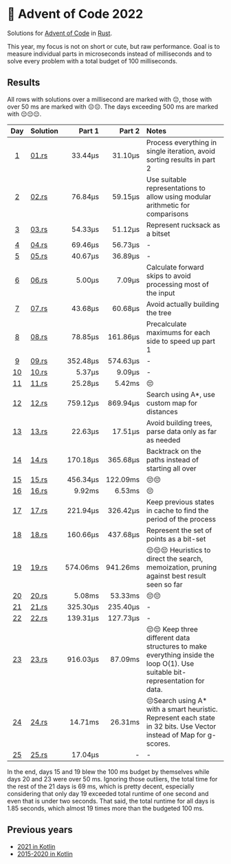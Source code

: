 # 🎄 Advent of Code 2022 

Solutions for [Advent of Code](https://adventofcode.com/) in [Rust](https://www.rust-lang.org/).

This year, my focus is not on short or cute, but raw performance. Goal is to measure
individual parts in microseconds instead of milliseconds and to solve every problem with
a total budget of 100 milliseconds.

## Results

All rows with solutions over a millisecond are marked with 😔, those with over 50 ms are marked with 😔😔. The days
exceeding 500 ms are marked with 😔😔😔.

|                    Day                     | Solution               |   Part 1 |   Part 2 | Notes                                                                                                                        |
|:------------------------------------------:|:-----------------------|---------:|---------:|:-----------------------------------------------------------------------------------------------------------------------------|
|  [1](https://adventofcode.com/2022/day/1)  | [01.rs](src/bin/01.rs) |  33.44µs |  31.10µs | Process everything in single iteration, avoid sorting results in part 2                                                      |
|  [2](https://adventofcode.com/2022/day/2)  | [02.rs](src/bin/02.rs) |  76.84µs |  59.15µs | Use suitable representations to allow using modular arithmetic for comparisons                                               |
|  [3](https://adventofcode.com/2022/day/3)  | [03.rs](src/bin/03.rs) |  54.33µs |  51.12µs | Represent rucksack as a bitset                                                                                               |
|  [4](https://adventofcode.com/2022/day/4)  | [04.rs](src/bin/04.rs) |  69.46µs |  56.73µs | -                                                                                                                            |
|  [5](https://adventofcode.com/2022/day/5)  | [05.rs](src/bin/05.rs) |  40.67µs |  36.89µs | -                                                                                                                            |
|  [6](https://adventofcode.com/2022/day/6)  | [06.rs](src/bin/06.rs) |   5.00µs |   7.09µs | Calculate forward skips to avoid processing most of the input                                                                |
|  [7](https://adventofcode.com/2022/day/7)  | [07.rs](src/bin/07.rs) |  43.68µs |  60.68µs | Avoid actually building the tree                                                                                             |
|  [8](https://adventofcode.com/2022/day/8)  | [08.rs](src/bin/08.rs) |  78.85µs | 161.86µs | Precalculate maximums for each side to speed up part 1                                                                       |
|  [9](https://adventofcode.com/2022/day/9)  | [09.rs](src/bin/09.rs) | 352.48µs | 574.63µs | -                                                                                                                            |
| [10](https://adventofcode.com/2022/day/10) | [10.rs](src/bin/10.rs) |   5.37µs |   9.09µs | -                                                                                                                            |
| [11](https://adventofcode.com/2022/day/11) | [11.rs](src/bin/11.rs) |  25.28µs |   5.42ms | 😔                                                                                                                           |
| [12](https://adventofcode.com/2022/day/12) | [12.rs](src/bin/12.rs) | 759.12µs | 869.94µs | Search using A*, use custom map for distances                                                                                |
| [13](https://adventofcode.com/2022/day/13) | [13.rs](src/bin/13.rs) |  22.63µs |  17.51µs | Avoid building trees, parse data only as far as needed                                                                       |
| [14](https://adventofcode.com/2022/day/14) | [14.rs](src/bin/14.rs) | 170.18µs | 365.68µs | Backtrack on the paths instead of starting all over                                                                          |
| [15](https://adventofcode.com/2022/day/15) | [15.rs](src/bin/15.rs) | 456.34µs | 122.09ms | 😔😔                                                                                                                         |
| [16](https://adventofcode.com/2022/day/16) | [16.rs](src/bin/16.rs) |   9.92ms |   6.53ms | 😔                                                                                                                           |
| [17](https://adventofcode.com/2022/day/17) | [17.rs](src/bin/17.rs) | 221.94µs | 326.42µs | Keep previous states in cache to find the period of the process                                                              |
| [18](https://adventofcode.com/2022/day/18) | [18.rs](src/bin/18.rs) | 160.66µs | 437.68µs | Represent the set of points as a bit-set                                                                                     |
| [19](https://adventofcode.com/2022/day/19) | [19.rs](src/bin/19.rs) | 574.06ms | 941.26ms | 😔😔😔 Heuristics to direct the search, memoization, pruning against best result seen so far                                 |
| [20](https://adventofcode.com/2022/day/20) | [20.rs](src/bin/20.rs) |   5.08ms |  53.33ms | 😔😔                                                                                                                         |
| [21](https://adventofcode.com/2022/day/21) | [21.rs](src/bin/21.rs) | 325.30µs | 235.40µs | -                                                                                                                            |
| [22](https://adventofcode.com/2022/day/22) | [22.rs](src/bin/22.rs) | 139.31µs | 127.73µs | -                                                                                                                            |
| [23](https://adventofcode.com/2022/day/23) | [23.rs](src/bin/23.rs) | 916.03µs |  87.09ms | 😔😔 Keep three different data structures to make everything inside the loop O(1). Use suitable bit-representation for data. |
| [24](https://adventofcode.com/2022/day/24) | [24.rs](src/bin/24.rs) |  14.71ms |  26.31ms | 😔Search using A* with a smart heuristic. Represent each state in 32 bits. Use Vector instead of Map for g-scores.           |
| [25](https://adventofcode.com/2022/day/25) | [25.rs](src/bin/25.rs) |  17.04µs |        - | -                                                                                                                            |

In the end, days 15 and 19 blew the 100 ms budget by themselves while days 20 and 23 were over 50 ms.
Ignoring those outliers, the total time for the rest of the 21 days is 69 ms, which is pretty decent, especially
considering that only day 19 exceeded total runtime of one second and even that is under two seconds. That said,
the total runtime for all days is 1.85 seconds, which almost 19 times more than the budgeted 100 ms.

## Previous years

* [2021 in Kotlin](https://github.com/komu/advent-of-code-2021)
* [2015-2020 in Kotlin](https://github.com/komu/advent-of-code)
